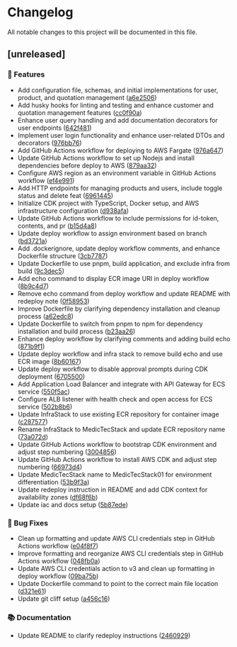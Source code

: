 # Changelog

All notable changes to this project will be documented in this file.

## [unreleased]

### 🚀 Features

- Add configuration file, schemas, and initial implementations for user, product, and quotation management ([a6e2506](https://github.com/dtinocounmsm/backend/commit/a6e25068b44ed7ae97d09091b27ca3cd20d46878))
- Add husky hooks for linting and testing and enhance customer and quotation management features ([cc0f90a](https://github.com/dtinocounmsm/backend/commit/cc0f90a9cb433288f92bec6ef2ab2ec34e66a4f9))
- Enhance user query handling and add documentation decorators for user endpoints ([642f481](https://github.com/dtinocounmsm/backend/commit/642f48108f8ce6db10e2785283278146cc1a0b76))
- Implement user login functionality and enhance user-related DTOs and decorators ([976bb76](https://github.com/dtinocounmsm/backend/commit/976bb76805ea076357a821f26a6234843f2a2239))
- Add GitHub Actions workflow for deploying to AWS Fargate ([976a647](https://github.com/dtinocounmsm/backend/commit/976a64741b7845eb78be1eb82c20039a9407725c))
- Update GitHub Actions workflow to set up Nodejs and install dependencies before deploy to AWS ([879aa32](https://github.com/dtinocounmsm/backend/commit/879aa326d9f31ca257f432b5c7234af4da35a1d2))
- Configure AWS region as an environment variable in GitHub Actions workflow ([ef4e991](https://github.com/dtinocounmsm/backend/commit/ef4e9911a064a4b13e4d27fdd7431e2ca8d51d7a))
- Add HTTP endpoints for managing products and users, include toggle status and delete feat ([6961445](https://github.com/dtinocounmsm/backend/commit/6961445beb0534a7c39605843207394158551f83))
- Initialize CDK project with TypeScript, Docker setup, and AWS infrastructure configuration ([d938afa](https://github.com/dtinocounmsm/backend/commit/d938afae416572757ef51b3f5984680ef27bf08d))
- Update GitHub Actions workflow to include permissions for id-token, contents, and pr ([b15d4a8](https://github.com/dtinocounmsm/backend/commit/b15d4a8c22840c284f31b22500ddfde5f11e64fc))
- Update deploy workflow to assign environment based on branch ([bd3721a](https://github.com/dtinocounmsm/backend/commit/bd3721a7e52650a830478e8b56c8ef7d90c6f921))
- Add .dockerignore, update deploy workflow comments, and enhance Dockerfile structure ([3cb7787](https://github.com/dtinocounmsm/backend/commit/3cb77871253c991a5a0ed63eab2779ae21c4ccc1))
- Update Dockerfile to use pnpm, build application, and exclude infra from build ([9c3dec5](https://github.com/dtinocounmsm/backend/commit/9c3dec518a04ac2eb61f604343b0141364949499))
- Add echo command to display ECR image URI in deploy workflow ([8b9c4d7](https://github.com/dtinocounmsm/backend/commit/8b9c4d745d26bdb85a301dbcfbd69d9751c0e75d))
- Remove echo command from deploy workflow and update README with redeploy note ([0f58953](https://github.com/dtinocounmsm/backend/commit/0f589533353ce90c5bb2064cffc2b42cfb0d0493))
- Improve Dockerfile by clarifying dependency installation and cleanup process ([a62edc8](https://github.com/dtinocounmsm/backend/commit/a62edc8dc73a69466122ccb472291eba9b39a3ef))
- Update Dockerfile to switch from pnpm to npm for dependency installation and build process ([b23aa26](https://github.com/dtinocounmsm/backend/commit/b23aa262b98f71c2984fb865545e00ad20d73e5d))
- Enhance deploy workflow by clarifying comments and adding build echo ([871b9f1](https://github.com/dtinocounmsm/backend/commit/871b9f1510da9aedce80380500a982c28ed0231e))
- Update deploy workflow and infra stack to remove build echo and use ECR image ([8b60167](https://github.com/dtinocounmsm/backend/commit/8b60167c7270878702e9402d1fc54cb89e9fb7eb))
- Update deploy workflow to disable approval prompts during CDK deployment ([6705500](https://github.com/dtinocounmsm/backend/commit/670550009d85dae58bfa9409cd2d1c83fb10316d))
- Add Application Load Balancer and integrate with API Gateway for ECS service ([550f5ac](https://github.com/dtinocounmsm/backend/commit/550f5accdc1d92ccba14ec65c87e46096eb7a671))
- Configure ALB listener with health check and open access for ECS service ([502b8b6](https://github.com/dtinocounmsm/backend/commit/502b8b648265327fd1609ea0e95fbde2d88e7b40))
- Update InfraStack to use existing ECR repository for container image ([c287577](https://github.com/dtinocounmsm/backend/commit/c2875774ffee0b1ee2f67de4c5909d3e8c787e91))
- Rename InfraStack to MedicTecStack and update ECR repository name ([73a072d](https://github.com/dtinocounmsm/backend/commit/73a072d4a0bddbbad649efd4391f9fa5e5a2255f))
- Update GitHub Actions workflow to bootstrap CDK environment and adjust step numbering ([3004856](https://github.com/dtinocounmsm/backend/commit/30048569393ddf86e5ee63408a2e550eb535fc34))
- Update GitHub Actions workflow to install AWS CDK and adjust step numbering ([66973d4](https://github.com/dtinocounmsm/backend/commit/66973d4e047639a7f6e9f4e48ffe7df476d56f75))
- Update MedicTecStack name to MedicTecStack01 for environment differentiation ([53b9f3a](https://github.com/dtinocounmsm/backend/commit/53b9f3a520eeb332fe47ed799ef495d4983bcac8))
- Update redeploy instruction in README and add CDK context for availability zones ([df68f6b](https://github.com/dtinocounmsm/backend/commit/df68f6b984e352635b71a88f6ccc0cf1075705ce))
- Update iac and docs setup ([5b87ede](https://github.com/dtinocounmsm/backend/commit/5b87ede4e25b732482c960449144618d95607537))

### 🐛 Bug Fixes

- Clean up formatting and update AWS CLI credentials step in GitHub Actions workflow ([e04f8f7](https://github.com/dtinocounmsm/backend/commit/e04f8f757da3f1c870428c6def7d7b36e882bcec))
- Improve formatting and reorganize AWS CLI credentials step in GitHub Actions workflow ([048fb0a](https://github.com/dtinocounmsm/backend/commit/048fb0ab8165563cf9a9c8b55f403cc8d93cf5d4))
- Update AWS CLI credentials action to v3 and clean up formatting in deploy workflow ([09ba75b](https://github.com/dtinocounmsm/backend/commit/09ba75bb8927af18458ed6420d1338c2abdffdca))
- Update Dockerfile command to point to the correct main file location ([d321e61](https://github.com/dtinocounmsm/backend/commit/d321e61632719ed1b951e0b59fbf72b5df8d10ae))
- Update git cliff setup ([a456c16](https://github.com/dtinocounmsm/backend/commit/a456c16d7e46dc4159389f3452a1119b210279a5))

### 📚 Documentation

- Update README to clarify redeploy instructions ([2460929](https://github.com/dtinocounmsm/backend/commit/2460929aec1672725b7298b0231715e1ce8afaff))

<!-- generated by git-cliff -->
